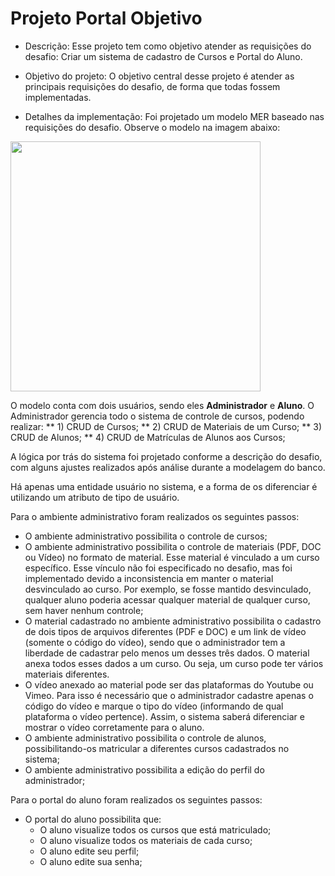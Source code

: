 # Projeto Portal Objetivo

* Descrição:
Esse projeto tem como objetivo atender as requisições do desafio: Criar um sistema de cadastro de Cursos e Portal do Aluno.

* Objetivo do projeto:
O objetivo central desse projeto é atender as principais requisições do desafio, de forma que todas fossem implementadas.

* Detalhes da implementação:
Foi projetado um modelo MER baseado nas requisições do desafio. Observe o modelo na imagem abaixo:

<img src="https://github.com/filipeas/protal-objetivo/blob/master/banco-versao-1.png" width="400">

O modelo conta com dois usuários, sendo eles **Administrador** e **Aluno**.
O Administrador gerencia todo o sistema de controle de cursos, podendo realizar:
** 1) CRUD de Cursos;
** 2) CRUD de Materiais de um Curso;
** 3) CRUD de Alunos;
** 4) CRUD de Matrículas de Alunos aos Cursos;

A lógica por trás do sistema foi projetado conforme a descrição do desafio, com alguns ajustes realizados após análise durante 
a modelagem do banco.

Há apenas uma entidade usuário no sistema, e a forma de os diferenciar é utilizando um atributo de tipo de usuário.

Para o ambiente administrativo foram realizados os seguintes passos:
- O ambiente administrativo possibilita o controle de cursos;
- O ambiente administrativo possibilita o controle de materiais (PDF, DOC ou Vídeo) no formato de material. Esse material é
vinculado a um curso específico. Esse vínculo não foi especificado no desafio, mas foi implementado devido a inconsistencia
em manter o material desvinculado ao curso. Por exemplo, se fosse mantido desvinculado, qualquer aluno poderia acessar qualquer
material de qualquer curso, sem haver nenhum controle;
- O material cadastrado no ambiente administrativo possibilita o cadastro de dois tipos de arquivos diferentes (PDF e DOC) e um link de
vídeo (somente o código do vídeo), sendo que o administrador tem a liberdade de cadastrar pelo menos um desses três dados. O material anexa todos esses dados a um curso. Ou seja, um curso pode ter vários materiais diferentes. 
- O vídeo anexado ao material pode ser das plataformas do Youtube ou Vimeo. Para isso é necessário que o administrador cadastre apenas
o código do vídeo e marque o tipo do vídeo (informando de qual plataforma o vídeo pertence). Assim, o sistema saberá diferenciar e mostrar
o vídeo corretamente para o aluno.
- O ambiente administrativo possibilita o controle de alunos, possibilitando-os matricular a diferentes cursos cadastrados no sistema;
- O ambiente administrativo possibilita a edição do perfil do administrador;

Para o portal do aluno foram realizados os seguintes passos:
- O portal do aluno possibilita que:
  - O aluno visualize todos os cursos que está matriculado;
  - O aluno visualize todos os materiais de cada curso;
  - O aluno edite seu perfil;
  - O aluno edite sua senha;
